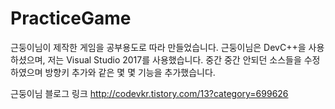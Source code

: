 # PracticeGame

근둥이님이 제작한 게임을 공부용도로 따라 만들었습니다. 근둥이님은 DevC++을 사용하셨으며,
저는 Visual Studio 2017를 사용했습니다. 
중간 중간 안되던 소스들을 수정하였으며 방향키 추가와 같은 몇 몇 기능을 추가했습니다.


근둥이님 블로그 링크
http://codevkr.tistory.com/13?category=699626
